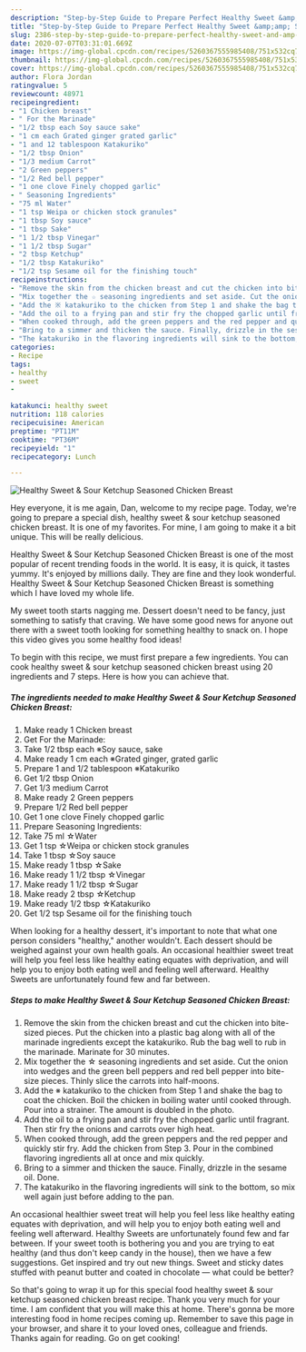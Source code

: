 ```yaml
---
description: "Step-by-Step Guide to Prepare Perfect Healthy Sweet &amp;amp; Sour Ketchup Seasoned Chicken Breast"
title: "Step-by-Step Guide to Prepare Perfect Healthy Sweet &amp;amp; Sour Ketchup Seasoned Chicken Breast"
slug: 2386-step-by-step-guide-to-prepare-perfect-healthy-sweet-and-amp-sour-ketchup-seasoned-chicken-breast
date: 2020-07-07T03:31:01.669Z
image: https://img-global.cpcdn.com/recipes/5260367555985408/751x532cq70/healthy-sweet-sour-ketchup-seasoned-chicken-breast-recipe-main-photo.jpg
thumbnail: https://img-global.cpcdn.com/recipes/5260367555985408/751x532cq70/healthy-sweet-sour-ketchup-seasoned-chicken-breast-recipe-main-photo.jpg
cover: https://img-global.cpcdn.com/recipes/5260367555985408/751x532cq70/healthy-sweet-sour-ketchup-seasoned-chicken-breast-recipe-main-photo.jpg
author: Flora Jordan
ratingvalue: 5
reviewcount: 48971
recipeingredient:
- "1 Chicken breast"
- " For the Marinade"
- "1/2 tbsp each Soy sauce sake"
- "1 cm each Grated ginger grated garlic"
- "1 and 12 tablespoon Katakuriko"
- "1/2 tbsp Onion"
- "1/3 medium Carrot"
- "2 Green peppers"
- "1/2 Red bell pepper"
- "1 one clove Finely chopped garlic"
- " Seasoning Ingredients"
- "75 ml Water"
- "1 tsp Weipa or chicken stock granules"
- "1 tbsp Soy sauce"
- "1 tbsp Sake"
- "1 1/2 tbsp Vinegar"
- "1 1/2 tbsp Sugar"
- "2 tbsp Ketchup"
- "1/2 tbsp Katakuriko"
- "1/2 tsp Sesame oil for the finishing touch"
recipeinstructions:
- "Remove the skin from the chicken breast and cut the chicken into bite-sized pieces. Put the chicken into a plastic bag along with all of the marinade ingredients except the katakuriko. Rub the bag well to rub in the marinade. Marinate for 30 minutes."
- "Mix together the ☆ seasoning ingredients and set aside. Cut the onion into wedges and the green bell peppers and red bell pepper into bite-size pieces. Thinly slice the carrots into half-moons."
- "Add the ※ katakuriko to the chicken from Step 1 and shake the bag to coat the chicken. Boil the chicken in boiling water until cooked through. Pour into a strainer. The amount is doubled in the photo."
- "Add the oil to a frying pan and stir fry the chopped garlic until fragrant. Then stir fry the onions and carrots over high heat."
- "When cooked through, add the green peppers and the red pepper and quickly stir fry. Add the chicken from Step 3. Pour in the combined flavoring ingredients all at once and mix quickly."
- "Bring to a simmer and thicken the sauce. Finally, drizzle in the sesame oil. Done."
- "The katakuriko in the flavoring ingredients will sink to the bottom, so mix well again just before adding to the pan."
categories:
- Recipe
tags:
- healthy
- sweet
- 

katakunci: healthy sweet  
nutrition: 118 calories
recipecuisine: American
preptime: "PT11M"
cooktime: "PT36M"
recipeyield: "1"
recipecategory: Lunch

---
```



![Healthy Sweet &amp; Sour Ketchup Seasoned Chicken Breast](https://img-global.cpcdn.com/recipes/5260367555985408/751x532cq70/healthy-sweet-sour-ketchup-seasoned-chicken-breast-recipe-main-photo.jpg)

Hey everyone, it is me again, Dan, welcome to my recipe page. Today, we're going to prepare a special dish, healthy sweet &amp; sour ketchup seasoned chicken breast. It is one of my favorites. For mine, I am going to make it a bit unique. This will be really delicious.

Healthy Sweet &amp; Sour Ketchup Seasoned Chicken Breast is one of the most popular of recent trending foods in the world. It is easy, it is quick, it tastes yummy. It's enjoyed by millions daily. They are fine and they look wonderful. Healthy Sweet &amp; Sour Ketchup Seasoned Chicken Breast is something which I have loved my whole life.

My sweet tooth starts nagging me. Dessert doesn&#39;t need to be fancy, just something to satisfy that craving. We have some good news for anyone out there with a sweet tooth looking for something healthy to snack on. I hope this video gives you some healthy food ideas!


To begin with this recipe, we must first prepare a few ingredients. You can cook healthy sweet &amp; sour ketchup seasoned chicken breast using 20 ingredients and 7 steps. Here is how you can achieve that.

<!--inarticleads1-->

##### The ingredients needed to make Healthy Sweet &amp; Sour Ketchup Seasoned Chicken Breast:

1. Make ready 1 Chicken breast
1. Get  For the Marinade:
1. Take 1/2 tbsp each ※Soy sauce, sake
1. Make ready 1 cm each ※Grated ginger, grated garlic
1. Prepare 1 and 1/2 tablespoon ※Katakuriko
1. Get 1/2 tbsp Onion
1. Get 1/3 medium Carrot
1. Make ready 2 Green peppers
1. Prepare 1/2 Red bell pepper
1. Get 1 one clove Finely chopped garlic
1. Prepare  Seasoning Ingredients:
1. Take 75 ml ☆Water
1. Get 1 tsp ☆Weipa or chicken stock granules
1. Take 1 tbsp ☆Soy sauce
1. Make ready 1 tbsp ☆Sake
1. Make ready 1 1/2 tbsp ☆Vinegar
1. Make ready 1 1/2 tbsp ☆Sugar
1. Make ready 2 tbsp ☆Ketchup
1. Make ready 1/2 tbsp ☆Katakuriko
1. Get 1/2 tsp Sesame oil for the finishing touch


When looking for a healthy dessert, it&#39;s important to note that what one person considers &#34;healthy,&#34; another wouldn&#39;t. Each dessert should be weighed against your own health goals. An occasional healthier sweet treat will help you feel less like healthy eating equates with deprivation, and will help you to enjoy both eating well and feeling well afterward. Healthy Sweets are unfortunately found few and far between. 

<!--inarticleads2-->

##### Steps to make Healthy Sweet &amp; Sour Ketchup Seasoned Chicken Breast:

1. Remove the skin from the chicken breast and cut the chicken into bite-sized pieces. Put the chicken into a plastic bag along with all of the marinade ingredients except the katakuriko. Rub the bag well to rub in the marinade. Marinate for 30 minutes.
1. Mix together the ☆ seasoning ingredients and set aside. Cut the onion into wedges and the green bell peppers and red bell pepper into bite-size pieces. Thinly slice the carrots into half-moons.
1. Add the ※ katakuriko to the chicken from Step 1 and shake the bag to coat the chicken. Boil the chicken in boiling water until cooked through. Pour into a strainer. The amount is doubled in the photo.
1. Add the oil to a frying pan and stir fry the chopped garlic until fragrant. Then stir fry the onions and carrots over high heat.
1. When cooked through, add the green peppers and the red pepper and quickly stir fry. Add the chicken from Step 3. Pour in the combined flavoring ingredients all at once and mix quickly.
1. Bring to a simmer and thicken the sauce. Finally, drizzle in the sesame oil. Done.
1. The katakuriko in the flavoring ingredients will sink to the bottom, so mix well again just before adding to the pan.


An occasional healthier sweet treat will help you feel less like healthy eating equates with deprivation, and will help you to enjoy both eating well and feeling well afterward. Healthy Sweets are unfortunately found few and far between. If your sweet tooth is bothering you and you are trying to eat healthy (and thus don&#39;t keep candy in the house), then we have a few suggestions. Get inspired and try out new things. Sweet and sticky dates stuffed with peanut butter and coated in chocolate — what could be better? 

So that's going to wrap it up for this special food healthy sweet &amp; sour ketchup seasoned chicken breast recipe. Thank you very much for your time. I am confident that you will make this at home. There's gonna be more interesting food in home recipes coming up. Remember to save this page in your browser, and share it to your loved ones, colleague and friends. Thanks again for reading. Go on get cooking!
